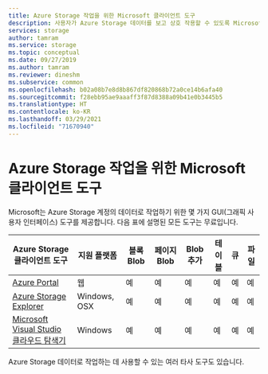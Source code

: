 ```yaml
---
title: Azure Storage 작업을 위한 Microsoft 클라이언트 도구
description: 사용자가 Azure Storage 데이터를 보고 상호 작용할 수 있도록 Microsoft에서 제공하는 클라이언트 도구 목록
services: storage
author: tamram
ms.service: storage
ms.topic: conceptual
ms.date: 09/27/2019
ms.author: tamram
ms.reviewer: dineshm
ms.subservice: common
ms.openlocfilehash: b02a08b7e8d8b867df820868b72a0ce14b6afa40
ms.sourcegitcommit: f28ebb95ae9aaaff3f87d8388a09b41e0b3445b5
ms.translationtype: HT
ms.contentlocale: ko-KR
ms.lasthandoff: 03/29/2021
ms.locfileid: "71670940"
---
```

# <a name="microsoft-client-tools-for-working-with-azure-storage"></a>Azure Storage 작업을 위한 Microsoft 클라이언트 도구

Microsoft는 Azure Storage 계정의 데이터로 작업하기 위한 몇 가지 GUI(그래픽 사용자 인터페이스) 도구를 제공합니다. 다음 표에 설명된 모든 도구는 무료입니다.

| Azure Storage 클라이언트 도구                 | 지원 플랫폼 | 블록 Blob | 페이지 Blob | Blob 추가 | 테이블 | 큐 | 파일 |
|-------------------------------------------|---------------------|------------|-----------|-------------|--------|--------|-------|
| [Azure Portal](https://portal.azure.com)                    | 웹                 | 예          | 예         | 예           | 예      | 예      | 예     |
| [Azure Storage Explorer](https://azure.microsoft.com/features/storage-explorer/)          | Windows, OSX        | 예          | 예         | 예           | 예      | 예      | 예     |
| [Microsoft Visual Studio 클라우드 탐색기](/visualstudio/azure/vs-azure-tools-resources-managing-with-cloud-explorer) | Windows             | 예          | 예         | 예           | 예      | 예      | 예      |

Azure Storage 데이터로 작업하는 데 사용할 수 있는 여러 타사 도구도 있습니다.

